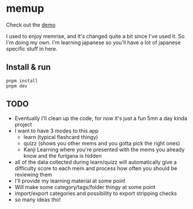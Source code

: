 # memup

Check out the [demo](https://pitilezard.github.io/memup/)

I used to enjoy memrise, and it's changed quite a bit since I've used it. So I'm doing my own. I'm learning japanese so you'll have a lot of japanese specific stuff in here.

## Install & run

```
pnpm install
pnpm dev
```

## TODO

-   Eventually I'll clean up the code, for now it's just a fun 5mn a day kinda project
-   I want to have 3 modes to this app
    -   learn (typical flashcard thingy)
    -   quizz (shows you other mems and you gotta pick the right ones)
    -   Kanji Learning where you're presented with the mems you already know and the furigana is hidden
-   all of the data collected during learn/quizz will automatically give a difficulty score to each mem and process how often you should be reviewing them
-   I'll provide my learning material at some point
-   Will make some category/tags/folder thingy at some point
-   import/export categories and possibility to export stripping checks
-   so many ideas tho!
